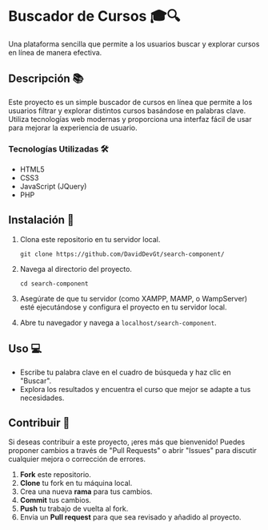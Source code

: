 # Buscador de Cursos 🎓🔍

Una plataforma sencilla que permite a los usuarios buscar y explorar cursos en línea de manera efectiva.

## Descripción 📚

Este proyecto es un simple buscador de cursos en línea que permite a los usuarios filtrar y explorar distintos cursos basándose en palabras clave. Utiliza tecnologías web modernas y proporciona una interfaz fácil de usar para mejorar la experiencia de usuario.

### Tecnologías Utilizadas 🛠️

- HTML5
- CSS3
- JavaScript (JQuery)
- PHP

## Instalación 🚀

1. Clona este repositorio en tu servidor local.
   
   ```
   git clone https://github.com/DavidDevGt/search-component/
   ```
   
2. Navega al directorio del proyecto.

   ```
   cd search-component
   ```
   
3. Asegúrate de que tu servidor (como XAMPP, MAMP, o WampServer) esté ejecutándose y configura el proyecto en tu servidor local.

4. Abre tu navegador y navega a `localhost/search-component`.

## Uso 💻

- Escribe tu palabra clave en el cuadro de búsqueda y haz clic en "Buscar".
- Explora los resultados y encuentra el curso que mejor se adapte a tus necesidades.

## Contribuir 🤝

Si deseas contribuir a este proyecto, ¡eres más que bienvenido! Puedes proponer cambios a través de "Pull Requests" o abrir "Issues" para discutir cualquier mejora o corrección de errores.

1. **Fork** este repositorio.
2. **Clone** tu fork en tu máquina local.
3. Crea una nueva **rama** para tus cambios.
4. **Commit** tus cambios.
5. **Push** tu trabajo de vuelta al fork.
6. Envia un **Pull request** para que sea revisado y añadido al proyecto.



